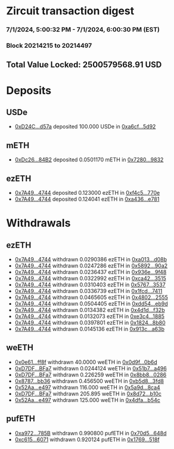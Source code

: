# Zircuit transaction digest
### 7/1/2024, 5:00:32 PM - 7/1/2024, 6:00:30 PM (EST)
### Block 20214215 to 20214497

## Total Value Locked: 2500579568.91 USD

# Deposits
## USDe
- [0xD24C...d57a](https://etherscan.io/address/0xD24Cfe2d0fa81369ca6291c28ac5426e16B6d57a) deposited 100.000 USDe in [0xa6cf...5d92](https://etherscan.io/tx/0xD24Cfe2d0fa81369ca6291c28ac5426e16B6d57a)
## mETH
- [0xDc26...84B2](https://etherscan.io/address/0xDc2604F674Bc3575a5711C8775842Df1D2A484B2) deposited 0.0501170 mETH in [0x7280...9832](https://etherscan.io/tx/0xDc2604F674Bc3575a5711C8775842Df1D2A484B2)
## ezETH
- [0x7A49...4744](https://etherscan.io/address/0x7A493Be5c2ce014cD049Bf178a1ac0Db1B434744) deposited 0.123000 ezETH in [0xf4c5...770e](https://etherscan.io/tx/0x7A493Be5c2ce014cD049Bf178a1ac0Db1B434744)
- [0x7A49...4744](https://etherscan.io/address/0x7A493Be5c2ce014cD049Bf178a1ac0Db1B434744) deposited 0.124041 ezETH in [0xa436...e781](https://etherscan.io/tx/0x7A493Be5c2ce014cD049Bf178a1ac0Db1B434744)
# Withdrawals
## ezETH
- [0x7A49...4744](https://etherscan.io/address/0x7A493Be5c2ce014cD049Bf178a1ac0Db1B434744) withdrawn 0.0290386 ezETH in [0xa013...d08b](https://etherscan.io/tx/0x7A493Be5c2ce014cD049Bf178a1ac0Db1B434744)
- [0x7A49...4744](https://etherscan.io/address/0x7A493Be5c2ce014cD049Bf178a1ac0Db1B434744) withdrawn 0.0247286 ezETH in [0x5892...90a2](https://etherscan.io/tx/0x7A493Be5c2ce014cD049Bf178a1ac0Db1B434744)
- [0x7A49...4744](https://etherscan.io/address/0x7A493Be5c2ce014cD049Bf178a1ac0Db1B434744) withdrawn 0.0236437 ezETH in [0x936e...9f48](https://etherscan.io/tx/0x7A493Be5c2ce014cD049Bf178a1ac0Db1B434744)
- [0x7A49...4744](https://etherscan.io/address/0x7A493Be5c2ce014cD049Bf178a1ac0Db1B434744) withdrawn 0.0322992 ezETH in [0xca42...3515](https://etherscan.io/tx/0x7A493Be5c2ce014cD049Bf178a1ac0Db1B434744)
- [0x7A49...4744](https://etherscan.io/address/0x7A493Be5c2ce014cD049Bf178a1ac0Db1B434744) withdrawn 0.0310403 ezETH in [0x5767...3537](https://etherscan.io/tx/0x7A493Be5c2ce014cD049Bf178a1ac0Db1B434744)
- [0x7A49...4744](https://etherscan.io/address/0x7A493Be5c2ce014cD049Bf178a1ac0Db1B434744) withdrawn 0.0336739 ezETH in [0x1fcd...7411](https://etherscan.io/tx/0x7A493Be5c2ce014cD049Bf178a1ac0Db1B434744)
- [0x7A49...4744](https://etherscan.io/address/0x7A493Be5c2ce014cD049Bf178a1ac0Db1B434744) withdrawn 0.0465605 ezETH in [0x4802...2555](https://etherscan.io/tx/0x7A493Be5c2ce014cD049Bf178a1ac0Db1B434744)
- [0x7A49...4744](https://etherscan.io/address/0x7A493Be5c2ce014cD049Bf178a1ac0Db1B434744) withdrawn 0.0504405 ezETH in [0xdd54...eb9d](https://etherscan.io/tx/0x7A493Be5c2ce014cD049Bf178a1ac0Db1B434744)
- [0x7A49...4744](https://etherscan.io/address/0x7A493Be5c2ce014cD049Bf178a1ac0Db1B434744) withdrawn 0.0134382 ezETH in [0x4d1d...f32b](https://etherscan.io/tx/0x7A493Be5c2ce014cD049Bf178a1ac0Db1B434744)
- [0x7A49...4744](https://etherscan.io/address/0x7A493Be5c2ce014cD049Bf178a1ac0Db1B434744) withdrawn 0.0132073 ezETH in [0xe3c4...1885](https://etherscan.io/tx/0x7A493Be5c2ce014cD049Bf178a1ac0Db1B434744)
- [0x7A49...4744](https://etherscan.io/address/0x7A493Be5c2ce014cD049Bf178a1ac0Db1B434744) withdrawn 0.0397801 ezETH in [0x1824...8b80](https://etherscan.io/tx/0x7A493Be5c2ce014cD049Bf178a1ac0Db1B434744)
- [0x7A49...4744](https://etherscan.io/address/0x7A493Be5c2ce014cD049Bf178a1ac0Db1B434744) withdrawn 0.0145136 ezETH in [0x913c...a63b](https://etherscan.io/tx/0x7A493Be5c2ce014cD049Bf178a1ac0Db1B434744)
## weETH
- [0x0e61...ff8f](https://etherscan.io/address/0x0e61dae710688C22d8f6D0C3Fdd1735d27dDff8f) withdrawn 40.0000 weETH in [0x0d9f...0b6d](https://etherscan.io/tx/0x0e61dae710688C22d8f6D0C3Fdd1735d27dDff8f)
- [0xD7DF...BFa7](https://etherscan.io/address/0xD7DF7E085214743530afF339aFC420c7c720BFa7) withdrawn 0.0244124 weETH in [0x51b7...a496](https://etherscan.io/tx/0xD7DF7E085214743530afF339aFC420c7c720BFa7)
- [0xD7DF...BFa7](https://etherscan.io/address/0xD7DF7E085214743530afF339aFC420c7c720BFa7) withdrawn 0.226259 weETH in [0x8bb8...0286](https://etherscan.io/tx/0xD7DF7E085214743530afF339aFC420c7c720BFa7)
- [0x8787...bb36](https://etherscan.io/address/0x87876c1c0770BC93DB7392FA83eC3E1FF76Abb36) withdrawn 0.456500 weETH in [0xb5d8...3fd8](https://etherscan.io/tx/0x87876c1c0770BC93DB7392FA83eC3E1FF76Abb36)
- [0x52Aa...e497](https://etherscan.io/address/0x52Aa899454998Be5b000Ad077a46Bbe360F4e497) withdrawn 116.000 weETH in [0x5a9d...8ca4](https://etherscan.io/tx/0x52Aa899454998Be5b000Ad077a46Bbe360F4e497)
- [0xD7DF...BFa7](https://etherscan.io/address/0xD7DF7E085214743530afF339aFC420c7c720BFa7) withdrawn 205.895 weETH in [0x8d72...b10c](https://etherscan.io/tx/0xD7DF7E085214743530afF339aFC420c7c720BFa7)
- [0x52Aa...e497](https://etherscan.io/address/0x52Aa899454998Be5b000Ad077a46Bbe360F4e497) withdrawn 125.000 weETH in [0x4dfa...b54c](https://etherscan.io/tx/0x52Aa899454998Be5b000Ad077a46Bbe360F4e497)
## pufETH
- [0xa972...785B](https://etherscan.io/address/0xa97226d5B2F5EFBc8BBCBd8A6B836D3c0843785B) withdrawn 0.990800 pufETH in [0x70d5...648d](https://etherscan.io/tx/0xa97226d5B2F5EFBc8BBCBd8A6B836D3c0843785B)
- [0xc615...6071](https://etherscan.io/address/0xc61586EB423298414365E72219b9f91B11b06071) withdrawn 0.920124 pufETH in [0x1769...518f](https://etherscan.io/tx/0xc61586EB423298414365E72219b9f91B11b06071)
